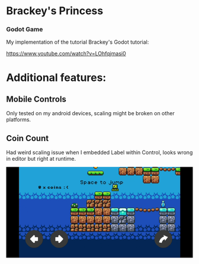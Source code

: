 Brackey's Princess
==================

### Godot Game

My implementation of the tutorial Brackey's Godot tutorial:

https://www.youtube.com/watch?v=LOhfqjmasi0

Additional features:
====================

## Mobile Controls

Only tested on my android devices, scaling might be broken on other platforms.

## Coin Count

Had weird scaling issue when I embedded Label within Control, looks wrong in editor but right at runtime.

![Complete SPEEDrun walkthrough, up to the second coin.](README.gif)
